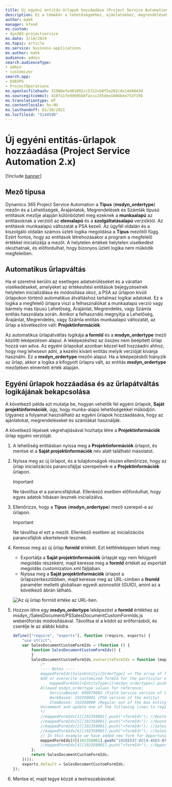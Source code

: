 ```yaml
---
title: Új egyéni entitás-űrlapok hozzáadása (Project Service Automation 2.x)
description: Ez a témakör a lehetőségekhez, ajánlatokhoz, megrendelésekhez és számlákhoz tartozó egyéni entitás-űrlapok hozzáadásával kapcsolatban tartalmaz tájékoztatást a Dynamics 365 Project Service Automation 2.x alkalmazásban.
author: makk
manager: kfend
ms.custom:
- dyn365-projectservice
ms.date: 3/14/2019
ms.topic: article
ms.service: business-applications
ms.author: makk
audience: admin
search.audienceType:
- admin
- customizer
search.app:
- D365PS
- ProjectOperations
ms.openlocfilehash: 31986efed81892cc5722cb8f5e292cde14d8843d
ms.sourcegitcommit: 418fa1fe9d605b8faccc2d5dee1b04b4e753f194
ms.translationtype: HT
ms.contentlocale: hu-HU
ms.lasthandoff: 02/10/2021
ms.locfileid: "5144596"
---
```

# <a name="add-new-custom-entity-forms-project-service-automation-2x"></a>Új egyéni entitás-űrlapok hozzáadása (Project Service Automation 2.x)

[!include [banner](../../includes/psa-now-project-operations.md)]

## <a name="type-field"></a>Mező típusa 

Dynamics 365 Project Service Automation a **Típus** (**msdyn\_ordertype**) mezőn és a Lehetőségek, Árajánlatok, Megrendelések és Számlák típusú entitások mezője alapján különbözteti meg ezeknek a **munkaalapú** az entitásoknak a verzióit az **elemalapú** és a **szolgáltatásalapú** verzióktól. Az entitások munkaalapú változatát a PSA kezeli. Az ügyfél oldalán és a kiszolgáló oldalán számos üzleti logika megoldása a **Típus** mezőtől függ. Ezért fontos, hogy az entitások létrehozásakor a program a megfelelő értékkel inicializálja a mezőt. A helytelen értékek helytelen viselkedést okozhatnak, és előfordulhat, hogy bizonyos üzleti logika nem működik megfelelően.

## <a name="automatic-form-switching"></a>Automatikus űrlapváltás

Ha el szeretné kerülni az esetleges adatsérüléseket és a váratlan viselkedéseket, amelyeket az értékesítési entitások bejegyzéseinek helytelen inicializálása és módosítása okoz, a PSA az űrlapon kívüli űrlapokon történő automatikus átváltáshoz tartalmaz logikai adatokat. Ez a logika a megfelelő űrlapra viszi a felhasználókat a munkaalapú verzió vagy bármely más típusú Lehetőség, Árajánlat, Megrendelés, vagy Számla entitás használata során. Amikor a felhasználó megnyitja a Lehetőség, Árajánlat, Megrendelés, vagy Számla entitás munkaalapú változatát, az űrlap a következőre vált: **Projektinformációk**.

Az automatikus űrlapátváltás logikája **a formId** és a **msdyn\_ordertype** mező közötti leképezésen alapul. A leképezéshez az összes nem beépített űrlap hozzá van adva. Az egyéni űrlapokat azonban kézzel kell hozzáadni ahhoz, hogy meg lehesesn adni, a kezelni kívánt entitás melyik verzióját kívánja használni. Ez a **msdyn\_ordertype** mezőn alapul. Ha a leképezésből hiányzik az űrlap, akkor a logika a kifogyott űrlapra vált, az entitás **msdyn\_ordertype** mezőjében elmentett érték alapján.

## <a name="add-custom-forms-and-turn-on-the-form-switching-logic"></a>Egyéni űrlapok hozzáadása és az űrlapátváltás logikájának bekapcsolása

A következő példa azt mutatja be, hogyan vehetők fel egyéni űrlapok, **Saját projektinformációk**, úgy, hogy munka-alapú lehetőségekkel működjön. Ugyanez a folyamat használható az egyéni űrlapok hozzáadására, hogy az ajánlatokat, megrendeléseket és számlákat használják.

A következő lépések végrehajtásával hozhatja létre a **Projektinformációk** űrlap egyéni verzióját.

1. A lehetőség entitásban nyissa meg a **Projektinformációk** űrlapot, és mentse el a **Saját projektinformációk** név alatt található másolatot.
2. Nyissa meg az új űrlapot, és a tulajdonságok részen ellenőrizze, hogy az űrlap inicializációs parancsfájljai szerepelnek-e a **Projektinformációk** űrlapon. 

    > [!IMPORTANT]
    > Ne távolítsa el a parancsfájlokat. Ellenkező esetben előfordulhat, hogy egyes adatok hibásan lesznek inicializálva.

3. Ellenőrizze, hogy a **Típus** (**msdyn\_ordertype**) mező szerepel-e az űrlapon. 

    > [!IMPORTANT]
    > Ne távolítsa el ezt a mezőt. Ellenkező esetben az inicializációs parancsfájlok sikertelenek lesznek.

4. Keresse meg az új űrlap **formId** értékét. Ezt kétféleképpen teheti meg:

    - Exportálja a **Saját projektinformációk** űrlapját egy nem felügyelt megoldás részeként, majd keresse meg a **formId** értékét az exportált megoldás customization.xml fájljában.
    - Nyissa meg a **Saját projektinformációk** űrlapot a űrlapszerkesztőbben, majd keresse meg az URL-címben a **fromId** paraméter melletti globálisan egyedi azonosítót (GUID), amint az a következő ábrán látható.

    ![Az új űrlap formId értéke az URL-ben.](media/how-to-add-custom-forms-in-v2.0.png)

5. Hozzon létre egy **msdyn\_ordertype** leképezést a **formId** értékhez az msdyn\_/SalesDocument/PSSalesDocumentCustomFormIds.js weberőforrás módosításával. Távolítsa el a kódot az erőforrásból, és cserélje le az alábbi kódra.

    ```javascript
    define(["require", "exports"], function (require, exports) {
        "use strict";
        var SalesDocumentCustomFormIds = (function () {
            function SalesDocumentCustomFormIds() {
            }
            SalesDocumentCustomFormIds.overwriteFormIds = function (mappedFormIds) {
                /*
                ---- Notes ----
                mappedFormIds[SalesEntity][OrderType] => The array of forms IDs that support particular entity and order type
                Add or overwrite customized formId for the particular entity and order type by calling:
                    mappedFormIds[<EntityType>][<msdyn_ordertype>].push("<formId>");
                Allowed msdyn_ordertype values for reference:
                    ServiceBased: 690970002 (Field Service version of the entity)
                    WorkBased: 192350001 (PSA version of the entity)
                    ItemBased: 192350000 (Regular out of the box entity)
                Uncomment and update one of the following lines to register custom PSA form for required entity:
                */      
                //mappedFormIds[1][192350001].push("<formId>"); //Quote
                //mappedFormIds[5][192350001].push("<formId>"); //Quote Line
                //mappedFormIds[2][192350001].push("<formId>"); //Sales Order
                //mappedFormIds[6][192350001].push("<formId>"); //Sales Order Line
                // In this example we have added new form for Opportunity
                mappedFormIds[0][192350001].push("192EE537-DCC4-45D3-B7AF-EA694B9113D2"); //Opportunity
                //mappedFormIds[4][192350001].push("<formId>"); //Opportunity Line
            };
            return SalesDocumentCustomFormIds;
        }());
        exports.default = SalesDocumentCustomFormIds;
    });
    ```

6. Mentse el, majd tegye közzé a testreszabásokat.
